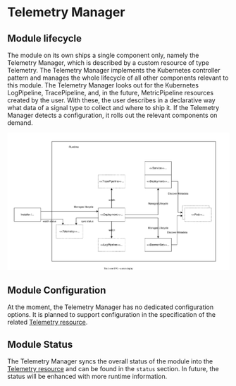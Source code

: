 # Telemetry Manager

## Module lifecycle

The module on its own ships a single component only, namely the Telemetry Manager, which is described by a custom resource of type Telemetry. The Telemetry Manager implements the Kubernetes controller pattern and manages the whole lifecycle of all other components relevant to this module. The Telemetry Manager looks out for the Kubernetes LogPipeline, TracePipeline, and, in the future, MetricPipeline resources created by the user. With these, the user describes in a declarative way what data of a signal type to collect and where to ship it.
If the Telemetry Manager detects a configuration, it rolls out the relevant components on demand.

![Manager](./assets/manager-lifecycle.drawio.svg)

## Module Configuration

At the moment, the Telemetry Manager has no dedicated configuration options. It is planned to support configuration in the specification of the related [Telemetry resource](/docs/user/resources/01-telemetry.md).

## Module Status
The Telemetry Manager syncs the overall status of the module into the [Telemetry resource](/docs/user/resources/01-telemetry.md) and can be found in the `status` section. In future, the status will be enhanced with more runtime information.
